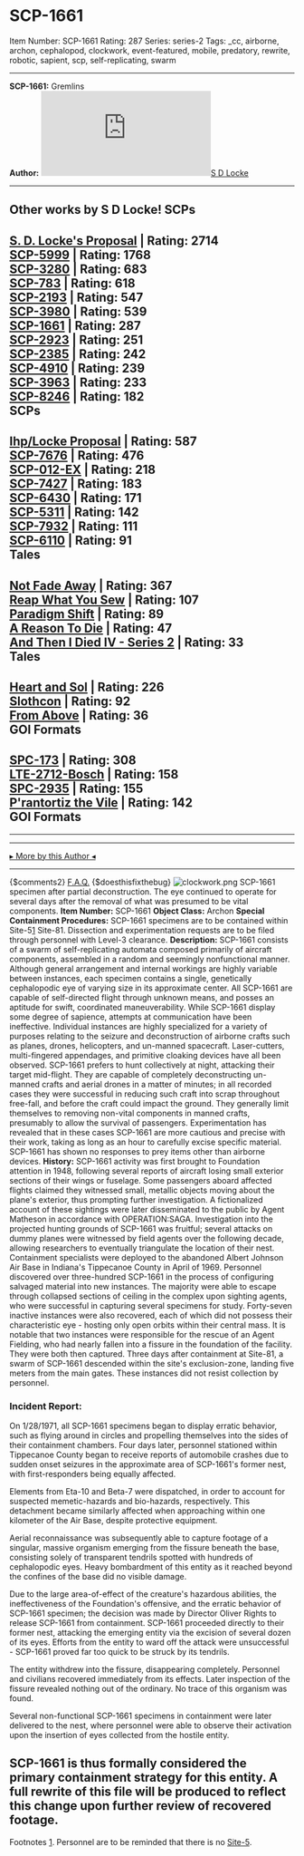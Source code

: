 # SCP-1661
Item Number: SCP-1661
Rating: 287
Series: series-2
Tags: _cc, airborne, archon, cephalopod, clockwork, event-featured, mobile, predatory, rewrite, robotic, sapient, scp, self-replicating, swarm

---

**SCP-1661:** Gremlins  
**Author:** [![S D Locke](https://www.wikidot.com/avatar.php?userid=6530175&amp;size=small&amp;timestamp=1711739002)](http://www.wikidot.com/user:info/s-d-locke)[S D Locke](http://www.wikidot.com/user:info/s-d-locke)
* * *
Other works by S D Locke!
SCPs  
---  
[S. D. Locke's Proposal](/shaggydredlocks-proposal) | Rating: 2714  
[SCP-5999](/scp-5999) | Rating: 1768  
[SCP-3280](/scp-3280) | Rating: 683  
[SCP-783](/scp-783) | Rating: 618  
[SCP-2193](/scp-2193) | Rating: 547  
[SCP-3980](/scp-3980) | Rating: 539  
[SCP-1661](/scp-1661) | Rating: 287  
[SCP-2923](/scp-2923) | Rating: 251  
[SCP-2385](/scp-2385) | Rating: 242  
[SCP-4910](/scp-4910) | Rating: 239  
[SCP-3963](/scp-3963) | Rating: 233  
[SCP-8246](/scp-8246) | Rating: 182  
SCPs  
---  
[Ihp/Locke Proposal](/keter-duty) | Rating: 587  
[SCP-7676](/scp-7676) | Rating: 476  
[SCP-012-EX](/scp-012-ex) | Rating: 218  
[SCP-7427](/scp-7427) | Rating: 183  
[SCP-6430](/scp-6430) | Rating: 171  
[SCP-5311](/scp-5311) | Rating: 142  
[SCP-7932](/scp-7932) | Rating: 111  
[SCP-6110](/scp-6110) | Rating: 91  
Tales  
---  
[Not Fade Away](/not-fade-away) | Rating: 367  
[Reap What You Sew](/reap-what-you-sew) | Rating: 107  
[Paradigm Shift](/paradigm-shift) | Rating: 89  
[A Reason To Die](/a-reason-to-die) | Rating: 47  
[And Then I Died IV - Series 2](/and-then-i-died-series-2) | Rating: 33  
Tales  
---  
[Heart and Sol](/heart-and-sol) | Rating: 226  
[Slothcon](/slothcon) | Rating: 92  
[From Above](/from-above) | Rating: 36  
GOI Formats  
---  
[SPC-173](/spc-173-j) | Rating: 308  
[LTE-2712-Bosch](/lte-2712-bosch) | Rating: 158  
[SPC-2935](/spc-2935-j) | Rating: 155  
[P'rantortiz the Vile](/prantortiz-the-vile) | Rating: 142  
GOI Formats  
---  
* * *
* * *
[▸ More by this Author ◂](/shaggydredlocks)
* * *
{$comments2}
[F.A.Q.](https://scp-wiki.wikidot.com/component:info-ayers)
{$doesthisfixthebug}
![clockwork.png](https://scp-wiki.wdfiles.com/local--files/scp-1661/clockwork.png)
SCP-1661 specimen after partial deconstruction. The eye continued to operate for several days after the removal of what was presumed to be vital components.
**Item Number:** SCP-1661
**Object Class:** Archon
**Special Containment Procedures:** SCP-1661 specimens are to be contained within Site-5[1](javascript:;) Site-81. Dissection and experimentation requests are to be filed through personnel with Level-3 clearance.
**Description:** SCP-1661 consists of a swarm of self-replicating automata composed primarily of aircraft components, assembled in a random and seemingly nonfunctional manner. Although general arrangement and internal workings are highly variable between instances, each specimen contains a single, genetically cephalopodic eye of varying size in its approximate center. All SCP-1661 are capable of self-directed flight through unknown means, and posses an aptitude for swift, coordinated maneuverability.
While SCP-1661 display some degree of sapience, attempts at communication have been ineffective.
Individual instances are highly specialized for a variety of purposes relating to the seizure and deconstruction of airborne crafts such as planes, drones, helicopters, and un-manned spacecraft. Laser-cutters, multi-fingered appendages, and primitive cloaking devices have all been observed.
SCP-1661 prefers to hunt collectively at night, attacking their target mid-flight. They are capable of completely deconstructing un-manned crafts and aerial drones in a matter of minutes; in all recorded cases they were successful in reducing such craft into scrap throughout free-fall, and before the craft could impact the ground. They generally limit themselves to removing non-vital components in manned crafts, presumably to allow the survival of passengers. Experimentation has revealed that in these cases SCP-1661 are more cautious and precise with their work, taking as long as an hour to carefully excise specific material. SCP-1661 has shown no responses to prey items other than airborne devices.
**History:** SCP-1661 activity was first brought to Foundation attention in 1948, following several reports of aircraft losing small exterior sections of their wings or fuselage. Some passengers aboard affected flights claimed they witnessed small, metallic objects moving about the plane's exterior, thus prompting further investigation. A fictionalized account of these sightings were later disseminated to the public by Agent Matheson in accordance with OPERATION:SAGA.
Investigation into the projected hunting grounds of SCP-1661 was fruitful; several attacks on dummy planes were witnessed by field agents over the following decade, allowing researchers to eventually triangulate the location of their nest. Containment specialists were deployed to the abandoned Albert Johnson Air Base in Indiana's Tippecanoe County in April of 1969.
Personnel discovered over three-hundred SCP-1661 in the process of configuring salvaged material into new instances. The majority were able to escape through collapsed sections of ceiling in the complex upon sighting agents, who were successful in capturing several specimens for study. Forty-seven inactive instances were also recovered, each of which did not possess their characteristic eye - hosting only open orbits within their central mass.
It is notable that two instances were responsible for the rescue of an Agent Fielding, who had nearly fallen into a fissure in the foundation of the facility. They were both then captured.
Three days after containment at Site-81, a swarm of SCP-1661 descended within the site's exclusion-zone, landing five meters from the main gates. These instances did not resist collection by personnel.
### Incident Report:
  
On 1/28/1971, all SCP-1661 specimens began to display erratic behavior, such as flying around in circles and propelling themselves into the sides of their containment chambers. Four days later, personnel stationed within Tippecanoe County began to receive reports of automobile crashes due to sudden onset seizures in the approximate area of SCP-1661's former nest, with first-responders being equally affected.  
  
Elements from Eta-10 and Beta-7 were dispatched, in order to account for suspected memetic-hazards and bio-hazards, respectively. This detachment became similarly affected when approaching within one kilometer of the Air Base, despite protective equipment.  
  
Aerial reconnaissance was subsequently able to capture footage of a singular, massive organism emerging from the fissure beneath the base, consisting solely of transparent tendrils spotted with hundreds of cephalopodic eyes. Heavy bombardment of this entity as it reached beyond the confines of the base did no visible damage.  
  
Due to the large area-of-effect of the creature's hazardous abilities, the ineffectiveness of the Foundation's offensive, and the erratic behavior of SCP-1661 specimen; the decision was made by Director Oliver Rights to release SCP-1661 from containment. SCP-1661 proceeded directly to their former nest, attacking the emerging entity via the excision of several dozen of its eyes. Efforts from the entity to ward off the attack were unsuccessful - SCP-1661 proved far too quick to be struck by its tendrils.  
  
The entity withdrew into the fissure, disappearing completely. Personnel and civilians recovered immediately from its effects. Later inspection of the fissure revealed nothing out of the ordinary. No trace of this organism was found.  
  
Several non-functional SCP-1661 specimens in containment were later delivered to the nest, where personnel were able to observe their activation upon the insertion of eyes collected from the hostile entity.  
  
SCP-1661 is thus formally considered the primary containment strategy for this entity. A full rewrite of this file will be produced to reflect this change upon further review of recovered footage.  
---  
Footnotes
[1](javascript:;). Personnel are to be reminded that there is no [Site-5](/scp-err0r).